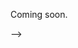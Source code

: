 Coming soon.

<!-- # wikitranslator

[![Latest Version on Packagist][ico-version]][link-packagist]
[![Software License][ico-license]](LICENSE.md)
[![Build Status][ico-travis]][link-travis]
[![Coverage Status][ico-scrutinizer]][link-scrutinizer]
[![Quality Score][ico-code-quality]][link-code-quality]
[![Total Downloads][ico-downloads]][link-downloads]


## Structure

If any of the following are applicable to your project, then the directory structure should follow industry best practises by being named the following.

```
bin/        
config/
src/
tests/
vendor/
```


## Install

Via Composer

``` bash
$ composer require wikitranslator/wikitranslator
```

## Usage

``` php
```

## Change log

Please see [CHANGELOG](CHANGELOG.md) for more information on what has changed recently.

## Testing

``` bash
$ composer test
```

## Contributing

Please see [CONTRIBUTING](CONTRIBUTING.md) and [CONDUCT](CONDUCT.md) for details.

## Security

If you discover any security related issues, please email kilych@zoho.com instead of using the issue tracker.

## Credits

- [kilych][link-author]
- [All Contributors][link-contributors]

## License

The MIT License (MIT). Please see [License File](LICENSE.md) for more information.

<!-- [ico-version]: https://img.shields.io/packagist/v/wikitranslator/wikitranslator.svg?style=flat-square
[ico-license]: https://img.shields.io/badge/license-MIT-brightgreen.svg?style=flat-square
[ico-travis]: https://img.shields.io/travis/wikitranslator/wikitranslator/master.svg?style=flat-square
[ico-scrutinizer]: https://img.shields.io/scrutinizer/coverage/g/wikitranslator/wikitranslator.svg?style=flat-square
[ico-code-quality]: https://img.shields.io/scrutinizer/g/wikitranslator/wikitranslator.svg?style=flat-square
[ico-downloads]: https://img.shields.io/packagist/dt/wikitranslator/wikitranslator.svg?style=flat-square

[link-packagist]: https://packagist.org/packages/wikitranslator/wikitranslator
[link-travis]: https://travis-ci.org/wikitranslator/wikitranslator
[link-scrutinizer]: https://scrutinizer-ci.com/g/wikitranslator/wikitranslator/code-structure
[link-code-quality]: https://scrutinizer-ci.com/g/wikitranslator/wikitranslator
[link-downloads]: https://packagist.org/packages/wikitranslator/wikitranslator
[link-author]: https://github.com/kilych
[link-contributors]: ../../contributors -->
-->
